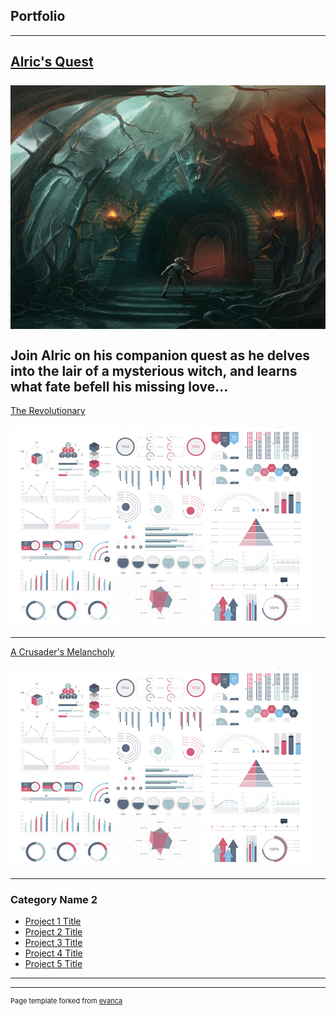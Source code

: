 ## Portfolio

---


[Alric's Quest](samples/alrics-quest.html)
 <br><br>
<img src="images/alrics_thumbnail.jpg?raw=true"/>
 <br><br>
 Join Alric on his companion quest as he delves into the lair of a mysterious witch, and learns what fate befell his missing love...
---
[The Revolutionary](samples/Short%20Story.pdf)
 <br><br>
<img src="images/dummy_thumbnail.jpg?raw=true"/>

---
[A Crusader's Melancholy](http://example.com/)
 <br><br>
<img src="images/dummy_thumbnail.jpg?raw=true"/>

---

### Category Name 2

- [Project 1 Title](http://example.com/)
- [Project 2 Title](http://example.com/)
- [Project 3 Title](http://example.com/)
- [Project 4 Title](http://example.com/)
- [Project 5 Title](http://example.com/)

---




---
<p style="font-size:11px">Page template forked from <a href="https://github.com/evanca/quick-portfolio">evanca</a></p>
<!-- Remove above link if you don't want to attibute -->
